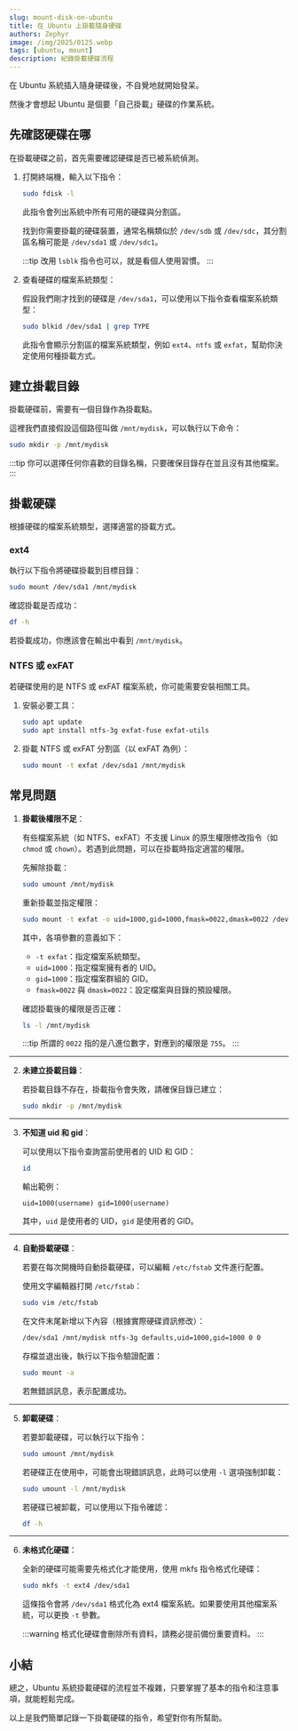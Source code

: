 ```yaml
---
slug: mount-disk-on-ubuntu
title: 在 Ubuntu 上掛載隨身硬碟
authors: Zephyr
image: /img/2025/0125.webp
tags: [ubuntu, mount]
description: 紀錄掛載硬碟流程
---
```


在 Ubuntu 系統插入隨身硬碟後，不自覺地就開始發呆。

然後才會想起 Ubuntu 是個要「自己掛載」硬碟的作業系統。

<!-- truncate -->

## 先確認硬碟在哪

在掛載硬碟之前，首先需要確認硬碟是否已被系統偵測。

1. 打開終端機，輸入以下指令：

   ```bash
   sudo fdisk -l
   ```

   此指令會列出系統中所有可用的硬碟與分割區。

   找到你需要掛載的硬碟裝置，通常名稱類似於 `/dev/sdb` 或 `/dev/sdc`，其分割區名稱可能是 `/dev/sda1` 或 `/dev/sdc1`。

   :::tip
   改用 `lsblk` 指令也可以，就是看個人使用習慣。
   :::

2. 查看硬碟的檔案系統類型：

   假設我們剛才找到的硬碟是 `/dev/sda1`，可以使用以下指令查看檔案系統類型：

   ```bash
   sudo blkid /dev/sda1 | grep TYPE
   ```

   此指令會顯示分割區的檔案系統類型，例如 `ext4`、`ntfs` 或 `exfat`，幫助你決定使用何種掛載方式。

## 建立掛載目錄

掛載硬碟前，需要有一個目錄作為掛載點。

這裡我們直接假設這個路徑叫做 `/mnt/mydisk`，可以執行以下命令：

```bash
sudo mkdir -p /mnt/mydisk
```

:::tip
你可以選擇任何你喜歡的目錄名稱，只要確保目錄存在並且沒有其他檔案。
:::

## 掛載硬碟

根據硬碟的檔案系統類型，選擇適當的掛載方式。

### ext4

執行以下指令將硬碟掛載到目標目錄：

```bash
sudo mount /dev/sda1 /mnt/mydisk
```

確認掛載是否成功：

```bash
df -h
```

若掛載成功，你應該會在輸出中看到 `/mnt/mydisk`。

### NTFS 或 exFAT

若硬碟使用的是 NTFS 或 exFAT 檔案系統，你可能需要安裝相關工具。

1. 安裝必要工具：

   ```bash
   sudo apt update
   sudo apt install ntfs-3g exfat-fuse exfat-utils
   ```

2. 掛載 NTFS 或 exFAT 分割區（以 exFAT 為例）：

   ```bash
   sudo mount -t exfat /dev/sda1 /mnt/mydisk
   ```

## 常見問題

1. **掛載後權限不足**：

   有些檔案系統（如 NTFS、exFAT）不支援 Linux 的原生權限修改指令（如 `chmod` 或 `chown`）。若遇到此問題，可以在掛載時指定適當的權限。

   先解除掛載：

   ```bash
   sudo umount /mnt/mydisk
   ```

   重新掛載並指定權限：

   ```bash
   sudo mount -t exfat -o uid=1000,gid=1000,fmask=0022,dmask=0022 /dev/sda1 /mnt/mydisk
   ```

   其中，各項參數的意義如下：

   - `-t exfat`：指定檔案系統類型。
   - `uid=1000`：指定檔案擁有者的 UID。
   - `gid=1000`：指定檔案群組的 GID。
   - `fmask=0022` 與 `dmask=0022`：設定檔案與目錄的預設權限。

   確認掛載後的權限是否正確：

   ```bash
   ls -l /mnt/mydisk
   ```

   :::tip
   所謂的 `0022` 指的是八進位數字，對應到的權限是 `755`。
   :::

---

2. **未建立掛載目錄**：

   若掛載目錄不存在，掛載指令會失敗，請確保目錄已建立：

   ```bash
   sudo mkdir -p /mnt/mydisk
   ```

---

3. **不知道 uid 和 gid**：

   可以使用以下指令查詢當前使用者的 UID 和 GID：

   ```bash
   id
   ```

   輸出範例：

   ```
   uid=1000(username) gid=1000(username)
   ```

   其中，`uid` 是使用者的 UID，`gid` 是使用者的 GID。

---

4. **自動掛載硬碟**：

   若要在每次開機時自動掛載硬碟，可以編輯 `/etc/fstab` 文件進行配置。

   使用文字編輯器打開 `/etc/fstab`：

   ```bash
   sudo vim /etc/fstab
   ```

   在文件末尾新增以下內容（根據實際硬碟資訊修改）：

   ```bash
   /dev/sda1 /mnt/mydisk ntfs-3g defaults,uid=1000,gid=1000 0 0
   ```

   存檔並退出後，執行以下指令驗證配置：

   ```bash
   sudo mount -a
   ```

   若無錯誤訊息，表示配置成功。

---

5. **卸載硬碟**：

   若要卸載硬碟，可以執行以下指令：

   ```bash
   sudo umount /mnt/mydisk
   ```

   若硬碟正在使用中，可能會出現錯誤訊息，此時可以使用 `-l` 選項強制卸載：

   ```bash
   sudo umount -l /mnt/mydisk
   ```

   若硬碟已被卸載，可以使用以下指令確認：

   ```bash
   df -h
   ```

---

6. **未格式化硬碟**：

   全新的硬碟可能需要先格式化才能使用，使用 mkfs 指令格式化硬碟：

   ```bash
   sudo mkfs -t ext4 /dev/sda1
   ```

   這條指令會將 `/dev/sda1` 格式化為 ext4 檔案系統。如果要使用其他檔案系統，可以更換 `-t` 參數。

   :::warning
   格式化硬碟會刪除所有資料，請務必提前備份重要資料。
   :::

## 小結

總之，Ubuntu 系統掛載硬碟的流程並不複雜，只要掌握了基本的指令和注意事項，就能輕鬆完成。

以上是我們簡單記錄一下掛載硬碟的指令，希望對你有所幫助。

